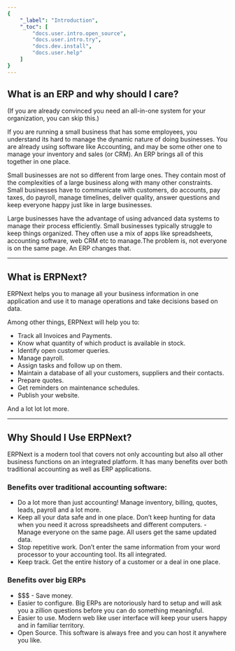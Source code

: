 ```yaml
---
{
	"_label": "Introduction",
	"_toc": [
		"docs.user.intro.open_source",
		"docs.user.intro.try",
		"docs.dev.install",
		"docs.user.help"
	]
}
---
```

## What is an ERP and why should I care?

(If you are already convinced you need an all-in-one system for your organization, you can skip this.)

If you are running a small business that has some employees, you understand its hard to manage the dynamic nature of doing businesses. 
You are already using software like Accounting, and may be some other one to manage your inventory and sales (or CRM). 
An ERP brings all of this together in one place.

Small businesses are not so different from large ones. They contain most of the complexities of a large business along with many other constraints. 
Small businesses have to communicate with customers, do accounts, pay taxes, do payroll, manage timelines, deliver quality, answer questions 
and keep everyone happy just like in large businesses.

Large businesses have the advantage of using advanced data systems to manage their process efficiently. 
Small businesses typically struggle to keep things organized. They often use a mix of apps like spreadsheets, accounting software, web CRM etc to manage.The problem is, not everyone is on the same page. An ERP changes that.

---

## What is ERPNext?

ERPNext helps you to manage all your business information in one application and use it to manage operations and take decisions based on data.

Among other things, ERPNext will help you to:

- Track all Invoices and Payments.
- Know what quantity of which product is available in stock.
- Identify open customer queries.
- Manage payroll.
- Assign tasks and follow up on them.
- Maintain a database of all your customers, suppliers and their contacts.
- Prepare quotes.
- Get reminders on maintenance schedules.
- Publish your website.

And a lot lot lot more.

---

## Why Should I Use ERPNext?

ERPNext is a modern tool that covers not only accounting but also all other business functions on an integrated platform. It has many benefits over both traditional accounting as well as ERP applications.

### Benefits over traditional accounting software:

- Do a lot more than just accounting! Manage inventory, billing, quotes, leads, payroll and a lot more.
- Keep all your data safe and in one place. Don’t keep hunting for data when you need it across spreadsheets and different computers.
-Manage everyone on the same page. All users get the same updated data.
- Stop repetitive work. Don’t enter the same information from your word processor to your accounting tool. Its all integrated.
- Keep track. Get the entire history of a customer or a deal in one place.

### Benefits over big ERPs

- $$$ - Save money.
- Easier to configure. Big ERPs are notoriously hard to setup and will ask you a zillion questions before you can do something meaningful.
- Easier to use. Modern web like user interface will keep your users happy and in familiar territory.
- Open Source. This software is always free and you can host it anywhere you like.
